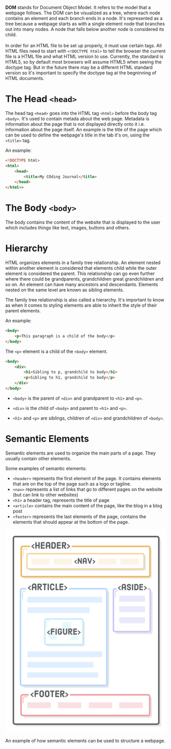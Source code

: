**DOM** stands for Document Object Model. It refers to the model that a webpage follows. The DOM can be visualized as a tree, where each node contains an element and each branch ends in a node. It's represented as a tree because a webpage starts as with a single element node that branches out into many nodes. A node that falls below another node is considered its child.
\
\
In order for an HTML file to be set up properly, it must use certain tags. All HTML files need to start with `<!DOCTYPE html>` to tell the browser the current file is a HTML file and what HTML version to use. Currently, the standard is HTML5, so by default most browsers will assume HTML5 when seeing the doctype tag. But in the future there may be a different HTML standard version so it's important to specify the doctype tag at the begninning of HTML documents.



# The Head `<head>`

The head tag `<head>` goes into the HTML tag `<html>` before the body tag `<body>`. It's used to contain metada about the web page. Metadata is information about the page that is not displayed directly onto it i.e. information about the page itself. An example is the title of the page which can be used to define the webpage's title in the tab it's on, using the `<title>` tag.

An example:

```html
<!DOCTYPE html>
<html>
    <head>
        <title>My COding Journal</title>
    </head>
</html>>
```

# The Body `<body>`

The body contains the content of the website that is displayed to the user which includes things like text, images, buttons and others.

# Hierarchy

HTML organizes elements in a family tree relationship. An element nested within another element is considered that elements child while the outer element is considered the parent. This relationship can go even further where there could be grandparents, grandchildren great grandchildren and so on. An element can have many ancestors and descendants. Elements nested on the same level are known as sibling elements.

The family tree relationship is also called a hierarchy. It's important to know as when it comes to styling elements are able to inherit the style of their parent elements.

An example:

```html
<body>
    <p>This paragraph is a child of the body</p>
</body>
```

The `<p>` element is a child of the `<body>` element.

```html
<body>
    <div>
        <h1>Sibling to p, grandchild to body</h1>
        <p>Sibling to h1, grandchild to body</p>
    </div>
</body>
```

* `<body>` is the parent of `<div>` and grandparent to `<h1>` and `<p>`. 

* `<div>` is the child of `<body>` and parent to `<h1>` and `<p>`. 

* `<h1>` and `<p>` are siblings, children of `<div>` and grandchildren of `<body>`.

# Semantic Elements

Semantic elements are used to organize the main parts of a page. They usually contain other elements.

Some examples of semantic elements:

* `<header>` represents the first element of the page. It contains elements that are on the top of the page such as a logo or tagline.
* `<nav>` represents a list of links that go to different pages on the website (but can link to other websites)
* `<h1>` a header tag, represents the title of page
* `<article>` contains the main content of the page, like the blog in a blog post
* `<footer>` represents the last elements of the page, contains the elements that should appear at the bottom of the page.

!["Elements Structure"](./html-sectioning-elements.png)

An example of how semantic elements can be used to structure a webpage.